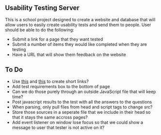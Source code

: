 ## Usability Testing Server
This is a school project designed to create a website and database that will allow users to easily create usability tests and send them to people.
User should be able to do the following:

* Submit a link for a page that they want tested
* Submit a number of items they would like completed when they are testing
* Have a URL that will show them feedback on the website

## To Do

* Use [this](https://github.com/ogt/valid-url) and [this](https://github.com/dylang/shortid) to create short links?
* Add test requirements box to the bottom of page
* Can we do those purely through an outside JavaScript file that will keep time?
* Post javascript results to the test with all the answers to the questions
* When parsing, only pull files from head and script tags to change src?
* Store those sources in a seperate file that we include in their head so that it stays the same accross pages?
* Add event listener on window lose focus so that we could show a message to user that tester is not active on it?

